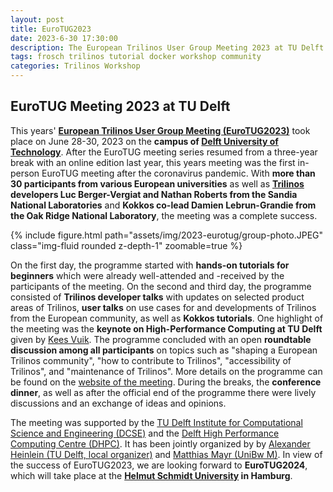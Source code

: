 ```yaml
---
layout: post
title: EuroTUG2023
date: 2023-6-30 17:30:00
description: The European Trilinos User Group Meeting 2023 at TU Delft from June 28-30, 2023
tags: frosch trilinos tutorial docker workshop community
categories: Trilinos Workshop
---
```


## EuroTUG Meeting 2023 at TU Delft

This years' **[European Trilinos User Group Meeting (EuroTUG2023)](https://eurotug.github.io/)** took place on June 28-30, 2023 on the **campus of [Delft University of Technology](http://www.tudelft.nl/en/)**. After the EuroTUG meeting series resumed from a three-year break with an online edition last year, this years meeting was the first in-person EuroTUG meeting after the coronavirus pandemic. With **more than 30 participants from various European universities** as well as **[Trilinos](https://trilinos.github.io) developers Luc Berger-Vergiat and Nathan Roberts from the Sandia National Laboratories** and **Kokkos co-lead Damien Lebrun-Grandie from the Oak Ridge National Laboratory**, the meeting was a complete success.

{% include figure.html path="assets/img/2023-eurotug/group-photo.JPEG" class="img-fluid rounded z-depth-1" zoomable=true %}

On the first day, the programme started with **hands-on tutorials for beginners** which were already well-attended and -received by the participants of the meeting. On the second and third day, the programme consisted of **Trilinos developer talks** with updates on selected product areas of Trilinos, **user talks** on use cases for and developments of Trilinos from the European community, as well as **Kokkos tutorials**. One highlight of the meeting was the **keynote on High-Performance Computing at TU Delft** given by [Kees Vuik](http://ta.twi.tudelft.nl/users/vuik/). The programme concluded with an open **roundtable discussion among all participants** on topics such as "shaping a European Trilinos community", "how to contribute to Trilinos", "accessibility of Trilinos", and "maintenance of Trilinos". More details on the programme can be found on the [website of the meeting](https://eurotug.github.io/). During the breaks, the **conference dinner**, as well as after the official end of the programme there were lively discussions and an exchange of ideas and opinions.

The meeting was supported by the [TU Delft Institute for Computational Science and Engineering (DCSE)](https://www.tudelft.nl/en/tu-delft-institute-for-computational-science-and-engineering) and the [Delft High Performance Computing Centre (DHPC)](https://www.tudelft.nl/dhpc). It has been jointly organized by by [Alexander Heinlein (TU Delft, local organizer)](https://searhein.github.io/) and [Matthias Mayr (UniBw M)](https://www.unibw.de/imcs/team/mayr). In view of the success of EuroTUG2023, we are looking forward to **EuroTUG2024**, which will take place at the **[Helmut Schmidt University](https://www.hsu-hh.de/en/) in Hamburg**.
